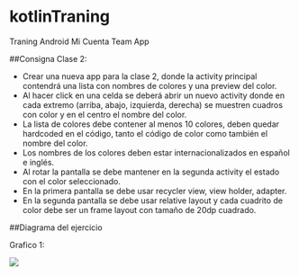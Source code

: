 # kotlinTraning
Traning Android Mi Cuenta Team App

##Consigna Clase 2:

- Crear una nueva app para la clase 2, donde la activity principal contendrá una lista con nombres de colores y una preview del color. 
- Al hacer click en una celda se deberá abrir un nuevo activity donde en cada extremo (arriba, abajo, izquierda, derecha) se muestren cuadros con color y en el centro el nombre del color.
- La lista de colores debe contener al menos 10 colores, deben quedar hardcoded en el código, tanto el código de color como también el nombre del color.
- Los nombres de los colores deben estar internacionalizados en español e inglés.
- Al rotar la pantalla se debe mantener en la segunda activity el estado con el color seleccionado.
- En la primera pantalla se debe usar recycler view, view holder, adapter.
- En la segunda pantalla se debe usar relative layout y cada cuadrito de color debe ser un frame layout con tamaño de 20dp cuadrado.

##Diagrama del ejercicio

Grafico 1:

![](https://raw.githubusercontent.com/moisesGlb/kotlinTraining/clase1/app/src/main/res/drawable/diagranaEjercicio.png)

